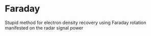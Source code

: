 # Faraday
Stupid method for electron density recovery using Faraday rotation manifested on the radar signal power
